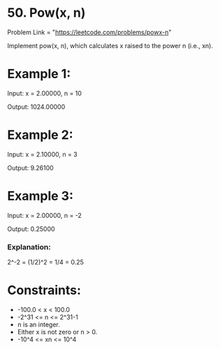 # 50. Pow(x, n)

Problem Link = "https://leetcode.com/problems/powx-n"

Implement pow(x, n), which calculates x raised to the power n (i.e., xn).


# Example 1:

Input: x = 2.00000, n = 10

Output: 1024.00000

# Example 2:

Input: x = 2.10000, n = 3

Output: 9.26100

# Example 3:

Input: x = 2.00000, n = -2

Output: 0.25000

### Explanation: 
2^-2 = (1/2)^2 = 1/4 = 0.25


# Constraints:

- -100.0 < x < 100.0
- -2^31 <= n <= 2^31-1
- n is an integer.
- Either x is not zero or n > 0.
- -10^4 <= xn <= 10^4

